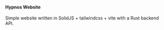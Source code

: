 #### Hypnos Website

Simple website written in SolidJS + tailwindcss + vite with a Rust backend API.